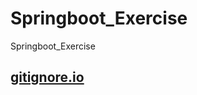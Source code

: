 # Springboot_Exercise
Springboot_Exercise

## [gitignore.io](https://www.toptal.com/developers/gitignore/)